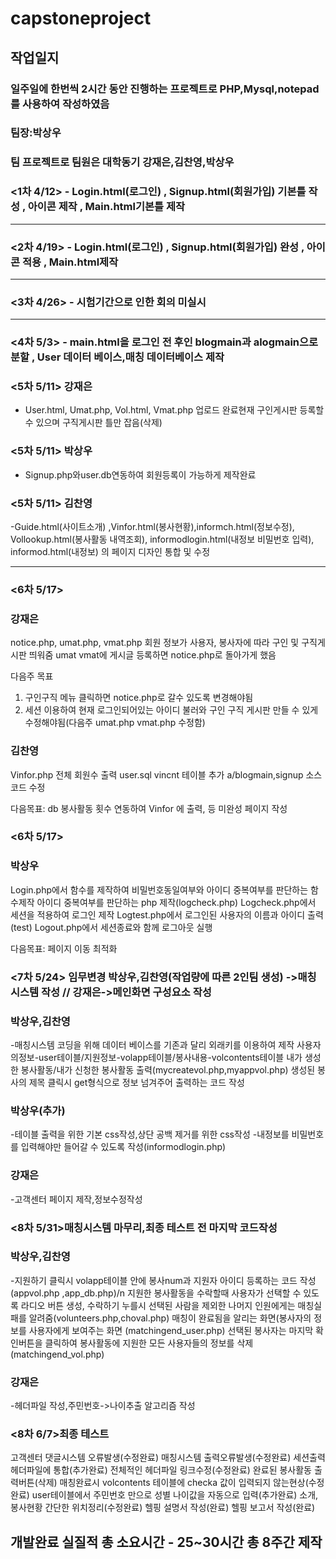 # capstoneproject
## 작업일지
### 일주일에 한번씩 2시간 동안 진행하는 프로젝트로 PHP,Mysql,notepad를 사용하여 작성하였음
### 팀장:박상우
### 팀 프로젝트로 팀원은 대학동기 강재은,김찬영,박상우 

### <1차 4/12>  - Login.html(로그인) , Signup.html(회원가입) 기본틀 작성 , 아이콘 제작 , Main.html기본틀 제작
---
### <2차 4/19>  - Login.html(로그인) , Signup.html(회원가입) 완성 , 아이콘 적용 , Main.html제작
---
### <3차 4/26>  - 시험기간으로 인한 회의 미실시
---
### <4차 5/3>  - main.html을 로그인 전 후인 blogmain과 alogmain으로 분할 , User 데이터 베이스,매칭 데이터베이스 제작


### <5차 5/11> 강재은
- User.html, Umat.php, Vol.html, Vmat.php 업로드 완료현재 구인게시판 등록할 수 있으며 구직게시판 틀만 잡음(삭제)
### <5차 5/11> 박상우
- Signup.php와user.db연동하여 회원등록이 가능하게 제작완료
### <5차 5/11> 김찬영
-Guide.html(사이트소개) ,Vinfor.html(봉사현황),informch.html(정보수정), Vollookup.html(봉사활동 내역조회), informodlogin.html(내정보 비밀번호 입력), informod.html(내정보) 의 페이지 디자인 통합 및 수정

---
### <6차 5/17> 
### 강재은
notice.php, umat.php, vmat.php
회원 정보가 사용자, 봉사자에 따라 구인 및 구직게시판 띄워줌
umat vmat에 게시글 등록하면 notice.php로 돌아가게 했음

다음주 목표
1. 구인구직 메뉴 클릭하면 notice.php로 갈수 있도록 변경해야됨
2. 세션 이용하여 현재 로그인되어있는 아이디 불러와 구인 구직 게시판 만들 수 있게 수정해야됨(다음주 umat.php vmat.php 수정함)

### 김찬영
Vinfor.php 전체 회원수 출력
user.sql vincnt 테이블 추가
a/blogmain,signup 소스코드 수정

다음목표: db 봉사활동 횟수 연동하여 Vinfor 에 출력,  등 미완성 페이지 작성

### <6차 5/17> 
### 박상우
Login.php에서 함수를 제작하여 비밀번호동일여부와 아이디 중복여부를 판단하는 함수제작
아이디 중복여부를 판단하는 php 제작(logcheck.php)
Logcheck.php에서 세션을 적용하여 로그인 제작
Logtest.php에서 로그인된 사용자의 이름과 아이디 출력(test)
Logout.php에서 세션종료와 함께 로그아웃 실행

다음목표: 페이지 이동 최적화

### <7차 5/24> 임무변경 박상우,김찬영(작업량에 따른 2인팀 생성) ->매칭시스템 작성 // 강재은->메인화면 구성요소 작성

### 박상우,김찬영
-매칭시스템 코딩을 위해 데이터 베이스를 기존과 달리 외래키를 이용하여 제작
사용자의정보-user테이블/지원정보-volapp테이블/봉사내용-volcontents테이블
내가 생성한 봉사활동/내가 신청한 봉사활동 출력(mycreatevol.php,myappvol.php)
생성된 봉사의 제목 클릭시 get형식으로 정보 넘겨주어 출력하는 코드 작성

### 박상우(추가)
-테이블 출력을 위한 기본 css작성,상단 공백 제거를 위한 css작성
-내정보를 비밀번호를 입력해야만 들어갈 수 있도록 작성(informodlogin.php)

### 강재은
-고객센터 페이지 제작,정보수정작성

### <8차 5/31>매칭시스템 마무리,최종 테스트 전 마지막 코드작성

### 박상우,김찬영 
-지원하기 클릭시 volapp테이블 안에 봉사num과 지원자 아이디 등록하는 코드 작성(appvol.php ,app_db.php)/n
지원한 봉사활동을 수락할때 사용자가 선택할 수 있도록 라디오 버튼 생성, 수락하기 누를시 선택된 사람을 제외한 나머지 인원에게는 매칭실패를 알려줌(volunteers.php,choval.php)
매칭이 완료됨을 알리는 화면(봉사자의 정보를 사용자에게 보여주는 화면 (matchingend_user.php)
선택된 봉사자는 마지막 확인버튼을 클릭하여 봉사활동에 지원한 모든 사용자들의 정보를 삭제(matchingend_vol.php)

### 강재은
-헤더파일 작성,주민번호->나이추출 알고리즘 작성

### <8차 6/7>최종 테스트

고객센터 댓글시스템 오류발생(수정완료)
매칭시스템 출력오류발생(수정완료)
세션출력 헤더파일에 통합(추가완료)
전체적인 헤더파일 링크수정(수정완료)
완료된 봉사활동 출력버튼(삭제)
매칭완료시 volcontents 테이블에 checka 값이 입력되지 않는현상(수정완료)
user테이블에서 주민번호 만으로 성별 나이값을 자동으로 입력(추가완료)
소개,봉사현황 간단한 위치정리(수정완료)
헬핑 설명서 작성(완료)
헬핑 보고서 작성(완료)

## 개발완료 실질적 총 소요시간 - 25~30시간 총 8주간 제작


